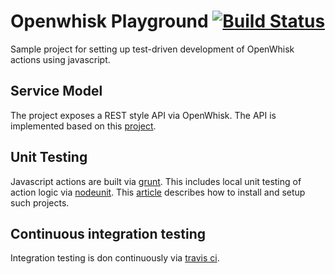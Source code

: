 # Openwhisk Playground [![Build Status](https://secure.travis-ci.org/zirpins/openwhisk-playground.png?branch=master)](http://travis-ci.org/zirpins/openwhisk-playground)

Sample project for setting up test-driven development of 
OpenWhisk actions using javascript.

## Service Model

The project exposes a REST style API via OpenWhisk. The API is 
implemented based on this 
[project](https://github.com/IBM/openwhisk-serverless-apis).


## Unit Testing

Javascript actions are built via [grunt](https://gruntjs.com). This 
includes local unit testing of action logic via 
[nodeunit](https://github.com/gruntjs/grunt-contrib-nodeunit). This 
[article](http://markdalgleish.com/2012/09/test-driven-node-js-development-with-grunt/)
describes how to install and setup such projects.

## Continuous integration testing

Integration testing is don continuously via 
[travis ci](https://travis-ci.org).